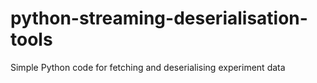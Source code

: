 # python-streaming-deserialisation-tools
Simple Python code for fetching and deserialising experiment data
